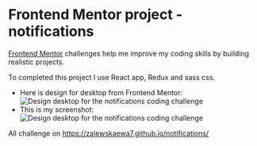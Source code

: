 # Frontend Mentor project - notifications

[Frontend Mentor](https://www.frontendmentor.io) challenges help me improve my coding skills by building realistic projects.

To completed this project I use React app, Redux and sass css.

- Here is design for desktop from Frontend Mentor:
![Design desktop for the notifications coding challenge](./src/assets/images/desktop-design.jpg)
- This is my screenshot:
![Design desktop for the notifications coding challenge](./src/assets/images/discScreen.png)

All challenge on https://zalewskaewa7.github.io/notifications/
